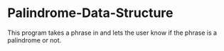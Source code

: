 # Palindrome-Data-Structure
This program  takes a phrase in and lets the user know if the phrase is a palindrome or not.
